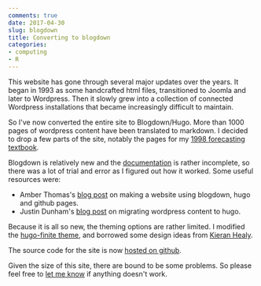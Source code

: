```yaml
---
comments: true
date: 2017-04-30
slug: blogdown
title: Converting to blogdown
categories:
- computing
- R
---
```



This website has gone through several major updates over the years. It began in 1993 as some handcrafted html files, transitioned to Joomla and later to Wordpress. Then it slowly grew into a collection of connected Wordpress installations that became increasingly difficult to maintain.

So I've now converted the entire site to Blogdown/Hugo. More than 1000 pages of wordpress content have been translated to markdown. I decided to drop a few parts of the site, notably the pages for my [1998 forecasting textbook](/forecasting). 

Blogdown is relatively new and the [documentation](https://bookdown.org/yihui/blogdown/) is rather incomplete, so there was a lot of trial and error as I figured out how it worked. Some useful resources were:

  * Amber Thomas's [blog post](https://proquestionasker.github.io/blog/Making_Site/) on making a website using blogdown, hugo and github pages.
  * Justin Dunham's [blog post](http://justindunham.net/migrating-from-wordpress-to-hugo/) on migrating wordpress content to hugo.

Because it is all so new, the theming options are rather limited. I modified the [hugo-finite theme](https://themes.gohugo.io/hugo-finite/), and borrowed some design ideas from [Kieran Healy](https://kieranhealy.org/).

The source code for the site is now [hosted on github](https://github.com/robjhyndman/robjhyndman.com).

Given the size of this site, there are bound to be some problems. So please feel free to [let me know](mailto:Rob.Hyndman@monash.edu) if anything doesn't work.
